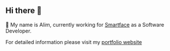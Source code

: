 ## Hi there 👋
💬 My name is Alim, currently working for <a href="https://smartface.io/" target="_blank">Smartface</a> as a Software Developer.

For detailed information please visit my <a href="https://alimoncul.github.io/" target="_blank">portfolio website</a>
